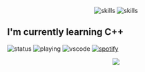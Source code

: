 <p align="center">
<img src="https://skillicons.dev/icons?i=js,ts,react,html,css,sass,bootstrap,jquery,nodejs,babel,postgresql,bash" alt="skills">
<img src="https://skillicons.dev/icons?i=vscode,webstorm,github,git,gitlab,linux,qt,discord,docker" alt="skills"></p>

<h2>I'm currently learning C++</h2>

![status](https://nocache.advaith.workers.dev?url=https://img.shields.io/endpoint?url=https://dev.discordprofiles.me/api/badge/status/789782857852911616?simple=true)
![playing](https://nocache.advaith.workers.dev?url=https://img.shields.io/endpoint?url=https://dev.discordprofiles.me/api/badge/playing/789782857852911616)
![vscode](https://nocache.advaith.workers.dev?url=https://img.shields.io/endpoint?url=https://dev.discordprofiles.me/api/badge/vscode/789782857852911616)
[![spotify](https://nocache.advaith.workers.dev?url=https://img.shields.io/endpoint?url=https://dev.discordprofiles.me/api/badge/spotify/789782857852911616)](https://dev.discordprofiles.me/openspotify/789782857852911616)

<p align="center"><a href="https://discord.com/users/789782857852911616" target="_blank">
<img src="https://lanyard.cnrad.dev/api/789782857852911616"></a>
</p>


